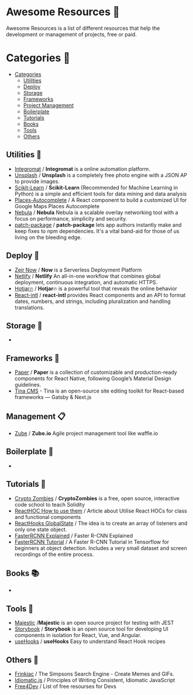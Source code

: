 # Awesome Resources :notebook:
Awesome Resources is a list of different resources that help the development or management of projects, free or paid.

# Categories :bookmark_tabs:

- [Categories](#categories)
    - [Utilities](#utilities-wrench)
    - [Deploy](#deploy-electric_plug)
    - [Storage ](#storage-floppy_disk)
    - [Frameworks](#frameworks-art)
    - [Project Management](#management-clipboard)
    - [Boilerplate](#boilerplate-gem)
    - [Tutorials](#tutorials-notebook_with_decorative_cover)
    - [Books](#books-books)
    - [Tools](#tools-flashlight)
    - [Others](#others-christmas_tree)
  
  
## Utilities :wrench:
* [Integromat](https://www.integromat.com/en/) / **Integromat** is a online automation platform.
* [Unsplash](https://unsplash.com/developers) / **Unsplash** is a completely free photo engine with a JSON AP to provide images.
* [Scikit-Learn](https://scikit-learn.org/stable/) / **Scikit-Learn** (Recommended for Machine Learning in Python) is a simple and efficient tools for data mining and data analysis
* [Places-Autocomplete](https://github.com/hibiken/react-places-autocomplete) / A React component to build a customized UI for Google Maps Places Autocomplete
* [Nebula](https://github.com/slackhq/nebula) / **Nebula** Nebula is a scalable overlay networking tool with a focus on performance, simplicity and security.
* [patch-package](https://github.com/ds300/patch-package) / **patch-package** lets app authors instantly make and keep fixes to npm dependencies. It's a vital band-aid for those of us living on the bleeding edge.

## Deploy :electric_plug:
* [Zeir Now](https://zeit.co/now) / **Now** is a Serverless Deployment Platform
* [Netlify](https://www.netlify.com/) / **Netlify** An all-in-one workflow that combines global deployment, continuous integration, and automatic HTTPS.
* [Hotjar:fire:](https://www.hotjar.com) / **Hotjar**:fire: is a powerful tool that reveals the online behavior
* [React-intl](https://github.com/formatjs/react-intl) / **react-intl** provides React components and an API to format dates, numbers, and strings, including pluralization and handling translations.
## Storage :floppy_disk:
*

## Frameworks :art:
* [Paper](https://callstack.github.io/react-native-paper/) / **Paper** is a collection of customizable and production-ready components for React Native, following Google’s Material Design guidelines.
* [Tina CMS](https://tinacms.org/) - Tina is an open-source site editing toolkit for React-based frameworks — Gatsby & Next.js
## Management :clipboard:
* [Zube](https://zube.io) / **Zube.io** Agile project management tool like waffle.io

## Boilerplate :gem:
*

## Tutorials :notebook_with_decorative_cover:
* [Crypto Zombies](https://cryptozombies.io/en/course) / **CryptoZombies** is a free, open source, interactive code school to teach Solidity
* [ReactHOC How to use them](https://medium.com/@rossbulat/how-to-use-react-higher-order-components-c0be6821eb6c) / Article about Utilise React HOCs for class and functional components
* [ReactHooks GlobalState](https://medium.com/javascript-in-plain-english/state-management-with-react-hooks-no-redux-or-context-api-8b3035ceecf8) / The idea is to create an array of listeners and only one state object.
* [FasterRCNN Explained](https://medium.com/@smallfishbigsea/faster-r-cnn-explained-864d4fb7e3f8) / Faster R-CNN Explained
* [FasterRCNN Tutorial](https://github.com/jaspereb/FasterRCNNTutorial) / A Faster R-CNN Tutorial in Tensorflow for beginners at object detection. Includes a very small dataset and screen recordings of the entire process.

## Books :books:
*

## Tools :flashlight:
* [Majestic](https://github.com/Raathigesh/majestic/) /**Majestic** is an open source project for testing with JEST
* [Storybook](https://storybook.js.org/) / **Storybook** is an open source tool for developing UI components in isolation for React, Vue, and Angular.
* [useHooks](https://github.com/gragland/usehooks) / **useHooks** Easy to understand React Hook recipes

## Others :christmas_tree:
* [Frinkiac](https://frinkiac.com/) / The Simpsons Search Engine - Create Memes and GIFs.
* [Idiomatic.js](https://github.com/rwaldron/idiomatic.js) / Principles of Writing Consistent, Idiomatic JavaScript
* [Free4Dev](https://free-for.dev/) / List of free resourses for Devs
